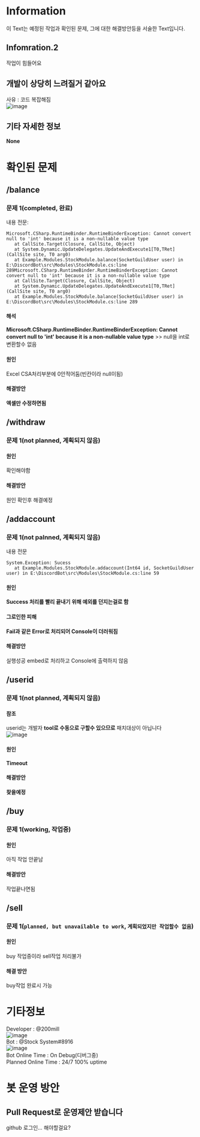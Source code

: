 # Information
이 Text는 예정된 작업과 확인된 문제, 그에 대한 해결방안등을 서술한 Text입니다.
## Infomration.2
작업이 힘들어요
## 개발이 상당히 느려질거 같아요
사유 : 코드 복잡해짐    
![image](https://github.com/200mill/200mill.github.io/assets/97425242/aead479d-c95d-4575-afab-25bd31088b4c)


## 기타 자세한 정보
**None**

# 확인된 문제
## /balance
### 문제 1(completed, 완료)
내용 전문:   
```
Microsoft.CSharp.RuntimeBinder.RuntimeBinderException: Cannot convert null to 'int' because it is a non-nullable value type
   at CallSite.Target(Closure, CallSite, Object)
   at System.Dynamic.UpdateDelegates.UpdateAndExecute1[T0,TRet](CallSite site, T0 arg0)
   at Example.Modules.StockModule.balance(SocketGuildUser user) in E:\DiscordBot\src\Modules\StockModule.cs:line 289Microsoft.CSharp.RuntimeBinder.RuntimeBinderException: Cannot convert null to 'int' because it is a non-nullable value type
   at CallSite.Target(Closure, CallSite, Object)
   at System.Dynamic.UpdateDelegates.UpdateAndExecute1[T0,TRet](CallSite site, T0 arg0)
   at Example.Modules.StockModule.balance(SocketGuildUser user) in E:\DiscordBot\src\Modules\StockModule.cs:line 289
```
#### 해석
**Microsoft.CSharp.RuntimeBinder.RuntimeBinderException: Cannot convert null to 'int' because it is a non-nullable value type** >> null을 int로 변환할수 없음
#### 원인
Excel CSA처리부분에 0안적어둠(빈칸이라 null이됨)
#### 해결방안
**엑셀만 수정하면됨**
## /withdraw
### 문제 1(not planned, 계획되지 않음)
#### 원인
확인해야함
#### 해결방안
원인 확인후 해결예정
## /addaccount
### 문제 1(not palnned, 계획되지 않음)
내용 전문   
```
System.Exception: Sucess
   at Example.Modules.StockModule.addaccount(Int64 id, SocketGuildUser user) in E:\DiscordBot\src\Modules\StockModule.cs:line 59
```
#### 원인
**Success 처리를 빨리 끝내기 위해 예외를 던지는걸로 함**
#### 그로인한 피해
**Fail과 같은 Error로 처리되어 Console이 더러워짐**
#### 해결방안
실행성공 embed로 처리하고 Console에 출력하지 않음
## /userid
### 문제 1(not planned, 계획되지 않음)
#### 참조
userid는 개발자 **tool로 수동으로 구할수 있으므로** 패치대상이 아닙니다   
![image](https://github.com/200mill/200mill.github.io/assets/97425242/fb472081-46ac-4878-a41b-3a7ec6620782)   

#### 원인
**Timeout**
#### 해결방안
**찾을예정**
## /buy
### 문제 1(working, 작업중)
#### 원인
아직 작업 안끝남
#### 해결방안
작업끝나면됨
## /sell
### 문제 1(`planned, but unavailable to work`, `계획되었지만 작업할수 없음`)
#### 원인
buy 작업중이라 sell작업 처리불가
#### 해결 방안
buy작업 완료시 가능

# 기타정보
Developer : @200mill   
![image](https://github.com/200mill/200mill.github.io/assets/97425242/40d89bf8-1df1-420c-b1ef-8afa70d52367)   
Bot : @Stock System#8916   
![image](https://github.com/200mill/200mill.github.io/assets/97425242/def6cf26-84ac-4789-8b17-840231daeb56)    
Bot Online Time : On Debug(디버그중)   
Planned Online Time : 24/7 100% uptime   

# 봇 운영 방안
## Pull Request로 운영제안 받습니다

github 로그인... 해야할걸요?
